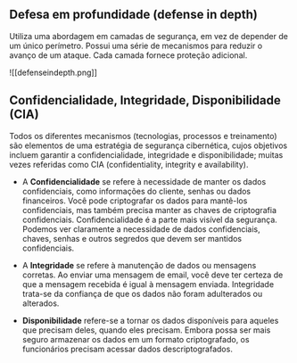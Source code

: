 
## Defesa em profundidade (defense in depth)

Utiliza uma abordagem em camadas de segurança, em vez de depender de um único perímetro. Possui uma série de mecanismos para reduzir o avanço de um ataque. Cada camada fornece proteção adicional.

![[defenseindepth.png]]

## Confidencialidade, Integridade, Disponibilidade (CIA)

Todos os diferentes mecanismos (tecnologias, processos e treinamento) são elementos de uma estratégia de segurança cibernética, cujos objetivos incluem garantir a confidencialidade, integridade e disponibilidade; muitas vezes referidas como CIA (confidentiality, integrity e availability).

- A **Confidencialidade** se refere à necessidade de manter os dados confidenciais, como informações do cliente, senhas ou dados financeiros. Você pode criptografar os dados para mantê-los confidenciais, mas também precisa manter as chaves de criptografia confidenciais. Confidencialidade é a parte mais visível da segurança. Podemos ver claramente a necessidade de dados confidenciais, chaves, senhas e outros segredos que devem ser mantidos confidenciais.
    
- A **Integridade** se refere à manutenção de dados ou mensagens corretas. Ao enviar uma mensagem de email, você deve ter certeza de que a mensagem recebida é igual à mensagem enviada. Integridade trata-se da confiança de que os dados não foram adulterados ou alterados.
    
- **Disponibilidade** refere-se a tornar os dados disponíveis para aqueles que precisam deles, quando eles precisam. Embora possa ser mais seguro armazenar os dados em um formato criptografado, os funcionários precisam acessar dados descriptografados.




